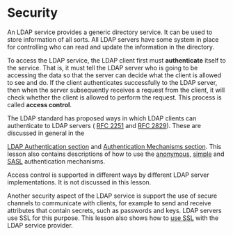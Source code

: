 
# Security

An LDAP service provides a generic directory service. It can be used to store information of all sorts. All LDAP servers have some system in place for controlling who can read and update the information in the directory.

To access the LDAP service, the LDAP client first must **authenticate** itself to the service. That is, it must tell the LDAP server who is going to be accessing the data so that the server can decide what the client is allowed to see and do. If the client authenticates successfully to the LDAP server, then when the server subsequently receives a request from the client, it will check whether the client is allowed to perform the request. This process is called **access control**.

The LDAP standard has proposed ways in which LDAP clients can authenticate to LDAP servers (
[RFC 2251](http://www.ietf.org/rfc/rfc2251.txt)
 and 
[RFC 2829](http://www.ietf.org/rfc/rfc2829.txt)). These are discussed in general in the 

[LDAP Authentication section](authentication.html) and 
[Authentication Mechanisms section](auth_mechs.html). This lesson also contains descriptions of how to use the 
[anonymous](anonymous.html), 
[simple](simple.html) and 
[SASL](sasl.html) authentication mechanisms.

Access control is supported in different ways by different LDAP server implementations. It is not discussed in this lesson.

Another security aspect of the LDAP service is support the use of secure channels to communicate with clients, for example to send and receive attributes that contain secrets, such as passwords and keys. LDAP servers use SSL for this purpose. This lesson also shows how to 
[use SSL](ssl.html) with the LDAP service provider.
